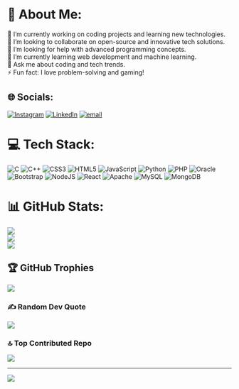 # 💫 About Me:
🔭 I’m currently working on coding projects and learning new technologies.  <br>👯 I’m looking to collaborate on open-source and innovative tech solutions.  <br>🤝 I’m looking for help with advanced programming concepts.  <br>🌱 I’m currently learning web development and machine learning.  <br>💬 Ask me about coding and tech trends.  <br>⚡ Fun fact: I love problem-solving and gaming!


## 🌐 Socials:
[![Instagram](https://img.shields.io/badge/Instagram-%23E4405F.svg?logo=Instagram&logoColor=white)](https://instagram.com/_.manan._41) [![LinkedIn](https://img.shields.io/badge/LinkedIn-%230077B5.svg?logo=linkedin&logoColor=white)](https://linkedin.com/in/www.linkedin.com/in/manan-patel-336a9a316) [![email](https://img.shields.io/badge/Email-D14836?logo=gmail&logoColor=white)](mailto:patelmanan4321@gmail.com) 

# 💻 Tech Stack:
![C](https://img.shields.io/badge/c-%2300599C.svg?style=flat&logo=c&logoColor=white) ![C++](https://img.shields.io/badge/c++-%2300599C.svg?style=flat&logo=c%2B%2B&logoColor=white) ![CSS3](https://img.shields.io/badge/css3-%231572B6.svg?style=flat&logo=css3&logoColor=white) ![HTML5](https://img.shields.io/badge/html5-%23E34F26.svg?style=flat&logo=html5&logoColor=white) ![JavaScript](https://img.shields.io/badge/javascript-%23323330.svg?style=flat&logo=javascript&logoColor=%23F7DF1E) ![Python](https://img.shields.io/badge/python-3670A0?style=flat&logo=python&logoColor=ffdd54) ![PHP](https://img.shields.io/badge/php-%23777BB4.svg?style=flat&logo=php&logoColor=white) ![Oracle](https://img.shields.io/badge/Oracle-F80000?style=flat&logo=oracle&logoColor=white) ![Bootstrap](https://img.shields.io/badge/bootstrap-%238511FA.svg?style=flat&logo=bootstrap&logoColor=white) ![NodeJS](https://img.shields.io/badge/node.js-6DA55F?style=flat&logo=node.js&logoColor=white) ![React](https://img.shields.io/badge/react-%2320232a.svg?style=flat&logo=react&logoColor=%2361DAFB) ![Apache](https://img.shields.io/badge/apache-%23D42029.svg?style=flat&logo=apache&logoColor=white) ![MySQL](https://img.shields.io/badge/mysql-4479A1.svg?style=flat&logo=mysql&logoColor=white) ![MongoDB](https://img.shields.io/badge/MongoDB-%234ea94b.svg?style=flat&logo=mongodb&logoColor=white)
# 📊 GitHub Stats:
![](https://github-readme-stats.vercel.app/api?username=patelmanan4321&theme=dark&hide_border=false&include_all_commits=true&count_private=true)<br/>
![](https://github-readme-streak-stats.herokuapp.com/?user=patelmanan4321&theme=dark&hide_border=false)<br/>
![](https://github-readme-stats.vercel.app/api/top-langs/?username=patelmanan4321&theme=dark&hide_border=false&include_all_commits=true&count_private=true&layout=compact)

## 🏆 GitHub Trophies
![](https://github-profile-trophy.vercel.app/?username=patelmanan4321&theme=radical&no-frame=true&no-bg=true&margin-w=4)

### ✍️ Random Dev Quote
![](https://quotes-github-readme.vercel.app/api?type=horizontal&theme=dark)

### 🔝 Top Contributed Repo
![](https://github-contributor-stats.vercel.app/api?username=patelmanan4321&limit=5&theme=dark&combine_all_yearly_contributions=true)

---
[![](https://visitcount.itsvg.in/api?id=patelmanan4321&icon=0&color=0)](https://visitcount.itsvg.in)

<!-- Proudly created with GPRM ( https://gprm.itsvg.in ) -->
